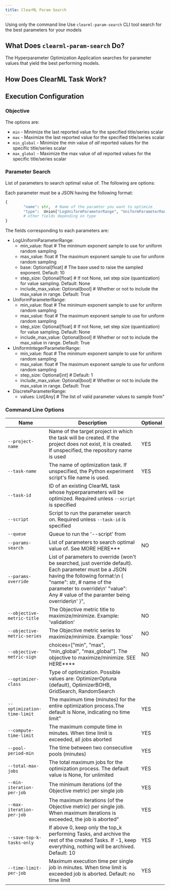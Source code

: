 ```yaml
---
title: ClearML Param Search
---
```


Using only the command line 
Use `clearml-param-search` CLI tool 
search for the best parameters for your models

## What Does `clearml-param-search` Do?

The Hyperparameter Optimization Application searches for parameter values that yield the best performing models. 

## How Does ClearML Task Work?

## Execution Configuration

### Objective

The options are: 
* `min` - Minimize the last reported value for the specified title/series scalar
* `max` - Maximize the last reported value for the specified title/series scalar
* `min_global` - Minimize the min value of *all* reported values for the specific title/series scalar
* `max_global` - Maximize the max value of *all* reported values for the specific title/series scalar

### Parameter Search 

List of parameters to search optimal value of. The following are options: 

Each parameter must be a JSON having the following format:
```python
{
        "name": str,  # Name of the paramter you want to optimize
        "type":  Union["LogUniformParameterRange", "UniformParameterRange", "UniformIntegerParameterRange", "DiscreteParameterRange"],
        # other fields depending on type
}
```
The fields corresponding to each parameters are:
- LogUniformParameterRange:
    - min_value: float  # The minimum exponent sample to use for uniform random sampling
    - max_value: float  # The maximum exponent sample to use for uniform random sampling
    - base: Optional[float]  # The base used to raise the sampled exponent. Default: 10
    - step_size: Optional[float]  # If not None, set step size (quantization) for value sampling. Default: None
    - include_max_value: Optional[bool]  # Whether or not to include the max_value in range. Default: True
- UniformParameterRange:
    - min_value: float  # The minimum exponent sample to use for uniform random sampling
    - max_value: float  # The maximum exponent sample to use for uniform random sampling
    - step_size: Optional[float]  # If not None, set step size (quantization) for value sampling. Default: None
    - include_max_value: Optional[bool]  # Whether or not to include the max_value in range. Default: True
- UniformIntegerParameterRange:
    - min_value: float  # The minimum exponent sample to use for uniform random sampling
    - max_value: float  # The maximum exponent sample to use for uniform random sampling
    - step_size: Optional[int]  # Default: 1
    - include_max_value: Optional[bool]  # Whether or not to include the max_value in range. Default: True
- DiscreteParameterRange:
    - values: List[Any]  # The list of valid parameter values to sample from"


### Command Line Options

<div className="tbl-cmd">

|Name | Description| Optional |
|---|----|---|
|`--project-name`|Name of the target project in which the task will be created. If the project does not exist, it is created. If unspecified, the repository name is used|YES|
|`--task-name`|The name of optimization task. If unspecified, the Python experiment script's file name is used.|YES|
|`--task-id`|ID of an existing ClearML task whose hyperparameters will be optimized. Required unless `--script` is specified||
|`--script`|Script to run the parameter search on. Required unless `--task-id` is specified||
|`--queue`|Queue to run the '--script' from||
|`--params-search`|List of parameters to search optimal value of. See MORE HERE***|NO|
|`--params-override`|List of parameters to override (won't be searched, just override default). Each parameter must be a JSON having the following format:\n { "name": str,  # name of the parameter to override\n' "value": Any  # value of the paramter being overriden\n' }",|| 
|`--objective-metric-title`|The Objective metric title to maximize/minimize. Example: 'validation'|NO|
|`--objective-metric-series`|The Objective metric series to maximize/minimize. Example: 'loss'|NO|
|`--objective-metric-sign`|choices=["min", "max", "min_global", "max_global"]. The objective to maximize/minimize. SEE HERE****|NO|
|`--optimizer-class`|Type of optimization. Possible values are: OptimizerOptuna (default), OptimizerBOHB, GridSearch, RandomSearch||
|`--optimization-time-limit`|The maximum time (minutes) for the entire optimization process.The default is None, indicating no time limit"|YES|
|`--compute-time-limit`|The maximum compute time in minutes. When time limit is exceeded, all jobs aborted|YES|
|`--pool-period-min`|The time between two consecutive pools (minutes)|YES|
|`--total-max-jobs`|The total maximum jobs for the optimization process. The default value is None, for unlimited|YES|
|`--min-iteration-per-job`|The minimum iterations (of the Objective metric) per single job|YES|
|`--max-iteration-per-job`|The maximum iterations (of the Objective metric) per single job. When maximum iterations is exceeded, the job is aborted"|YES|
|`--save-top-k-tasks-only`|If above 0, keep only the top_k performing Tasks, and archive the rest of the created Tasks. If -1, keep everything, nothing will be archived. Default: 10|YES|
|`--time-limit-per-job`|Maximum execution time per single job in minutes. When time limit is exceeded job is aborted. Default: no time limit|YES|


</div>

